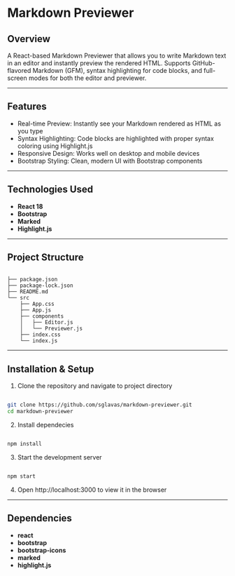 # Markdown Previewer

## Overview

A React-based Markdown Previewer that allows you to write Markdown text in an editor and instantly preview the rendered HTML. Supports GitHub-flavored Markdown (GFM), syntax highlighting for code blocks, and full-screen modes for both the editor and previewer.

---

## Features
- Real-time Preview: Instantly see your Markdown rendered as HTML as you type
- Syntax Highlighting: Code blocks are highlighted with proper syntax coloring using Highlight.js
- Responsive Design: Works well on desktop and mobile devices
- Bootstrap Styling: Clean, modern UI with Bootstrap components

---

## Technologies Used
- **React 18**
- **Bootstrap**
- **Marked**
- **Highlight.js**

---

## Project Structure

```text

├── package.json
├── package-lock.json
├── README.md
└── src
    ├── App.css
    ├── App.js
    ├── components
    │   ├── Editor.js
    │   └── Previewer.js
    ├── index.css
    └── index.js

```

---

## Installation & Setup

1. Clone the repository and navigate to project directory

```bash

git clone https://github.com/sglavas/markdown-previewer.git
cd markdown-previewer

```

2. Install dependecies

```bash

npm install

```

3. Start the development server

```bash

npm start

```

4. Open http://localhost:3000 to view it in the browser

---

## Dependencies
- **react**
- **bootstrap**
- **bootstrap-icons**
- **marked**
- **highlight.js**
